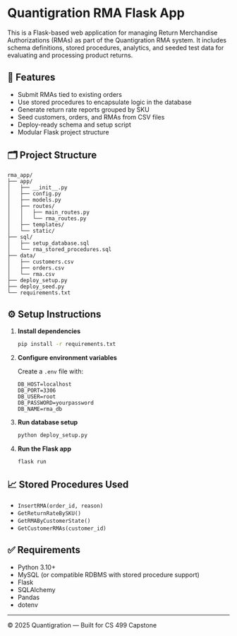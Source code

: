 # Quantigration RMA Flask App

This is a Flask-based web application for managing Return Merchandise Authorizations (RMAs) as part of the Quantigration RMA system. It includes schema definitions, stored procedures, analytics, and seeded test data for evaluating and processing product returns.

## 🚀 Features

- Submit RMAs tied to existing orders
- Use stored procedures to encapsulate logic in the database
- Generate return rate reports grouped by SKU
- Seed customers, orders, and RMAs from CSV files
- Deploy-ready schema and setup script
- Modular Flask project structure

## 🗂️ Project Structure

```
rma_app/
├── app/
│   ├── __init__.py
│   ├── config.py
│   ├── models.py
│   ├── routes/
│   │   ├── main_routes.py
│   │   └── rma_routes.py
│   ├── templates/
│   └── static/
├── sql/
│   ├── setup_database.sql
│   └── rma_stored_procedures.sql
├── data/
│   ├── customers.csv
│   ├── orders.csv
│   └── rma.csv
├── deploy_setup.py
├── deploy_seed.py
└── requirements.txt
```

## ⚙️ Setup Instructions

1. **Install dependencies**
   ```bash
   pip install -r requirements.txt
   ```

2. **Configure environment variables**

   Create a `.env` file with:

   ```
   DB_HOST=localhost
   DB_PORT=3306
   DB_USER=root
   DB_PASSWORD=yourpassword
   DB_NAME=rma_db
   ```

3. **Run database setup**
   ```bash
   python deploy_setup.py
   ```

4. **Run the Flask app**
   ```bash
   flask run
   ```

## 📈 Stored Procedures Used

- `InsertRMA(order_id, reason)`
- `GetReturnRateBySKU()`
- `GetRMAByCustomerState()`
- `GetCustomerRMAs(customer_id)`

## ✅ Requirements

- Python 3.10+
- MySQL (or compatible RDBMS with stored procedure support)
- Flask
- SQLAlchemy
- Pandas
- dotenv

---

© 2025 Quantigration — Built for CS 499 Capstone
